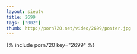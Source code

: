 ```yaml
--- 
layout: sieutv
title: 2699
tags: ["002"]
thumb: http://porn720.net/video/2699/poster.jpg
---
```

{% include porn720 key="2699" %} 
